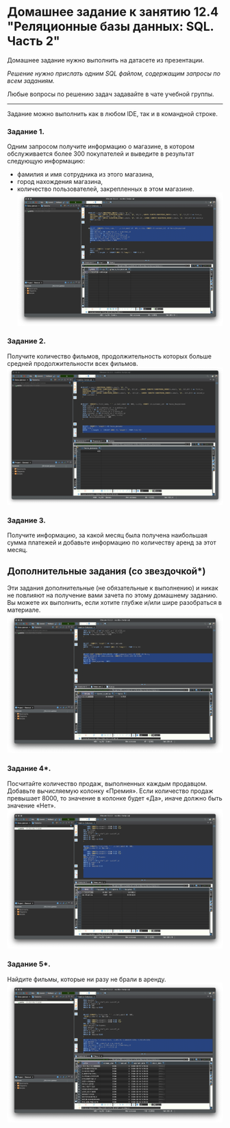 # Домашнее задание к занятию 12.4 "Реляционные базы данных: SQL. Часть 2"

Домашнее задание нужно выполнить на датасете из презентации.

*Решение нужно прислать одним SQL файлом, содержащим запросы по всем заданиям.*

Любые вопросы по решению задач задавайте в чате учебной группы.

---

Задание можно выполнить как в любом IDE, так и в командной строке.

### Задание 1.

Одним запросом получите информацию о магазине, в котором обслуживается более 300 покупателей и выведите в результат следующую информацию: 
- фамилия и имя сотрудника из этого магазина,
- город нахождения магазина,
- количество пользователей, закрепленных в этом магазине.
![alt text](https://github.com/vasev85/sql2/blob/main/ex1.png?raw=true)


### Задание 2.

Получите количество фильмов, продолжительность которых больше средней продолжительности всех фильмов.
![alt text](https://github.com/vasev85/sql2/blob/main/ex2.png?raw=true)


### Задание 3.

Получите информацию, за какой месяц была получена наибольшая сумма платежей и добавьте информацию по количеству аренд за этот месяц.


## Дополнительные задания (со звездочкой*)
Эти задания дополнительные (не обязательные к выполнению) и никак не повлияют на получение вами зачета по этому домашнему заданию. Вы можете их выполнить, если хотите глубже и/или шире разобраться в материале.
![alt text](https://github.com/vasev85/sql2/blob/main/ex3.png?raw=true)


### Задание 4*.

Посчитайте количество продаж, выполненных каждым продавцом. Добавьте вычисляемую колонку «Премия». Если количество продаж превышает 8000, то значение в колонке будет «Да», 
иначе должно быть значение «Нет».
![alt text](https://github.com/vasev85/sql2/blob/main/ex4.png?raw=true)


### Задание 5*.

Найдите фильмы, которые ни разу не брали в аренду.
![alt text](https://github.com/vasev85/sql2/blob/main/ex5.png?raw=true)

